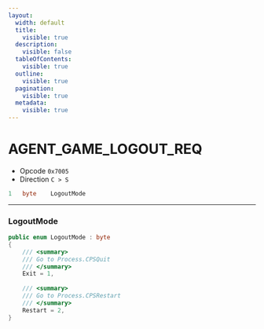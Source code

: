 ```yaml
---
layout:
  width: default
  title:
    visible: true
  description:
    visible: false
  tableOfContents:
    visible: true
  outline:
    visible: true
  pagination:
    visible: true
  metadata:
    visible: true
---
```


# AGENT\_GAME\_LOGOUT_REQ

* Opcode `0x7005`&#x20;
* Direction `C > S`

```csharp
1   byte    LogoutMode
```
***
### LogoutMode
```csharp
public enum LogoutMode : byte
{
    /// <summary>
    /// Go to Process.CPSQuit
    /// </summary>
    Exit = 1, 
    
    /// <summary>
    /// Go to Process.CPSRestart
    /// </summary>
    Restart = 2,
}
```
